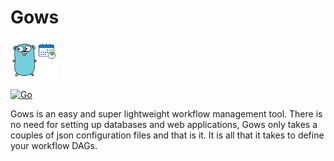 # Gows

<img src="assets/gows.png" width="15%"/>

[![Go](https://github.com/Software-Craft-Factory/Gows/actions/workflows/go.yml/badge.svg)](https://github.com/Software-Craft-Factory/Gows/actions/workflows/go.yml)

Gows is an easy and super lightweight workflow management tool.
There is no need for setting up databases and web applications, Gows only takes a couples of json configuration files and that is it.
It is all that it takes to define your workflow DAGs.
